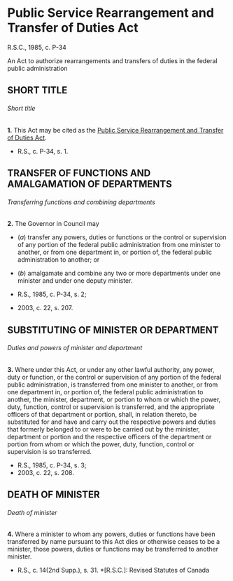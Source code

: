# Public Service Rearrangement and Transfer of Duties Act

R.S.C., 1985, c. P-34

An Act to authorize rearrangements and transfers of duties in the federal public administration

## SHORT TITLE

###### Short title

**1.** This Act may be cited as the [Public Service Rearrangement and Transfer of Duties Act](/canada/eng/acts/P/P-34.md).

  * R.S., c. P-34, s. 1.

## TRANSFER OF FUNCTIONS AND AMALGAMATION OF DEPARTMENTS

###### Transferring functions and combining departments

**2.** The Governor in Council may

  * (_a_) transfer any powers, duties or functions or the control or supervision of any portion of the federal public administration from one minister to another, or from one department in, or portion of, the federal public administration to another; or

  * (_b_) amalgamate and combine any two or more departments under one minister and under one deputy minister.

  * R.S., 1985, c. P-34, s. 2;
  * 2003, c. 22, s. 207.

## SUBSTITUTING OF MINISTER OR DEPARTMENT

###### Duties and powers of minister and department

**3.** Where under this Act, or under any other lawful authority, any power, duty or function, or the control or supervision of any portion of the federal public administration, is transferred from one minister to another, or from one department in, or portion of, the federal public administration to another, the minister, department, or portion to whom or which the power, duty, function, control or supervision is transferred, and the appropriate officers of that department or portion, shall, in relation thereto, be substituted for and have and carry out the respective powers and duties that formerly belonged to or were to be carried out by the minister, department or portion and the respective officers of the department or portion from whom or which the power, duty, function, control or supervision is so transferred.

  * R.S., 1985, c. P-34, s. 3;
  * 2003, c. 22, s. 208.

## DEATH OF MINISTER

###### Death of minister

**4.** Where a minister to whom any powers, duties or functions have been transferred by name pursuant to this Act dies or otherwise ceases to be a minister, those powers, duties or functions may be transferred to another minister.

  * R.S., c. 14(2nd Supp.), s. 31.
  *[R.S.C.]: Revised Statutes of Canada
